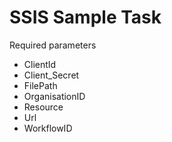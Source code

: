 # SSIS Sample Task

Required parameters

- ClientId
- Client_Secret
- FilePath
- OrganisationID
- Resource
- Url
- WorkflowID